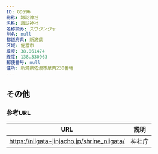 ```yaml
---
ID: GD696
総称: 諏訪神社
名称: 諏訪神社
名称読み: スワジンジャ
別名: null
都道府県: 新潟県
区域: 佐渡市
緯度: 38.061474
経度: 138.330963
郵便番号: null
住所: 新潟県佐渡市泉丙230番地
---
```


## その他

### 参考URL

| URL                                         | 説明   |
| ------------------------------------------- | ------ |
| https://niigata-jinjacho.jp/shrine_niigata/ | 神社庁 |
